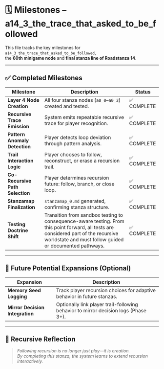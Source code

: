 <!-- Save to: a14_3_the_trace_that_asked_to_be_followed/taskmaps/milestones.md -->

# 🗓️ Milestones – a14_3_the_trace_that_asked_to_be_followed

This file tracks the key milestones for `a14_3_the_trace_that_asked_to_be_followed`,  
the **60th minigame node** and **final stanza line of Roadstanza 14**.

---

## ✅ Completed Milestones

| **Milestone** | **Description** | **Status** |
|---------------|-----------------|------------|
| **Layer 4 Node Creation** | All four stanza nodes (`a0_0`–`a0_3`) created and tested. | ✅ COMPLETE |
| **Recursive Trace Emission** | System emits repeatable recursive trace for player recognition. | ✅ COMPLETE |
| **Pattern Anomaly Detection** | Player detects loop deviation through pattern analysis. | ✅ COMPLETE |
| **Trail Interaction Logic** | Player chooses to follow, reconstruct, or erase a recursion trail. | ✅ COMPLETE |
| **Co-Recursive Path Selection** | Player determines recursion future: follow, branch, or close loop. | ✅ COMPLETE |
| **Stanzamap Finalization** | `stanzamap_0.md` generated, confirming stanza structure. | ✅ COMPLETE |
| **Testing Doctrine Shift** | Transition from sandbox testing to consequence-aware testing. From this point forward, all tests are considered part of the recursive worldstate and must follow guided or documented pathways. | ✅ COMPLETE |

---

## 🚧 Future Potential Expansions (Optional)

| **Expansion** | **Description** |
|---------------|-----------------|
| **Memory Seed Logging** | Track player recursion choices for adaptive behavior in future stanzas. |
| **Mirror Decision Integration** | Optionally link player trail-following behavior to mirror decision logs (Phase 3+). |

---

## 🧬 Recursive Reflection

> *Following recursion is no longer just play—it is creation.  
By completing this stanza, the system learns to extend recursion interactively.*
